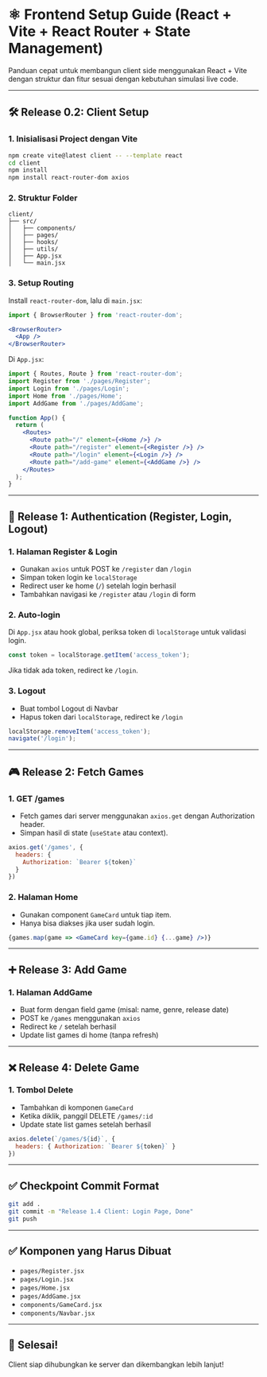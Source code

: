# ⚛️ Frontend Setup Guide (React + Vite + React Router + State Management)

Panduan cepat untuk membangun client side menggunakan React + Vite dengan struktur dan fitur sesuai dengan kebutuhan simulasi live code.

---

## 🛠️ Release 0.2: Client Setup

### 1. Inisialisasi Project dengan Vite

```bash
npm create vite@latest client -- --template react
cd client
npm install
npm install react-router-dom axios
```

### 2. Struktur Folder

```
client/
├── src/
│   ├── components/
│   ├── pages/
│   ├── hooks/
│   ├── utils/
│   ├── App.jsx
│   └── main.jsx
```

### 3. Setup Routing

Install `react-router-dom`, lalu di `main.jsx`:

```jsx
import { BrowserRouter } from 'react-router-dom';

<BrowserRouter>
  <App />
</BrowserRouter>
```

Di `App.jsx`:

```jsx
import { Routes, Route } from 'react-router-dom';
import Register from './pages/Register';
import Login from './pages/Login';
import Home from './pages/Home';
import AddGame from './pages/AddGame';

function App() {
  return (
    <Routes>
      <Route path="/" element={<Home />} />
      <Route path="/register" element={<Register />} />
      <Route path="/login" element={<Login />} />
      <Route path="/add-game" element={<AddGame />} />
    </Routes>
  );
}
```

---

## 🔐 Release 1: Authentication (Register, Login, Logout)

### 1. Halaman Register & Login

- Gunakan `axios` untuk POST ke `/register` dan `/login`
- Simpan token login ke `localStorage`
- Redirect user ke home (`/`) setelah login berhasil
- Tambahkan navigasi ke `/register` atau `/login` di form

### 2. Auto-login

Di `App.jsx` atau hook global, periksa token di `localStorage` untuk validasi login.

```js
const token = localStorage.getItem('access_token');
```

Jika tidak ada token, redirect ke `/login`.

### 3. Logout

- Buat tombol Logout di Navbar
- Hapus token dari `localStorage`, redirect ke `/login`

```js
localStorage.removeItem('access_token');
navigate('/login');
```

---

## 🎮 Release 2: Fetch Games

### 1. GET /games

- Fetch games dari server menggunakan `axios.get` dengan Authorization header.
- Simpan hasil di state (`useState` atau context).

```js
axios.get('/games', {
  headers: {
    Authorization: `Bearer ${token}`
  }
})
```

### 2. Halaman Home

- Gunakan component `GameCard` untuk tiap item.
- Hanya bisa diakses jika user sudah login.

```jsx
{games.map(game => <GameCard key={game.id} {...game} />)}
```

---

## ➕ Release 3: Add Game

### 1. Halaman AddGame

- Buat form dengan field game (misal: name, genre, release date)
- POST ke `/games` menggunakan `axios`
- Redirect ke `/` setelah berhasil
- Update list games di home (tanpa refresh)

---

## ❌ Release 4: Delete Game

### 1. Tombol Delete

- Tambahkan di komponen `GameCard`
- Ketika diklik, panggil DELETE `/games/:id`
- Update state list games setelah berhasil

```js
axios.delete(`/games/${id}`, {
  headers: { Authorization: `Bearer ${token}` }
})
```

---

## ✅ Checkpoint Commit Format

```bash
git add .
git commit -m "Release 1.4 Client: Login Page, Done"
git push
```

---

## ✅ Komponen yang Harus Dibuat

- `pages/Register.jsx`
- `pages/Login.jsx`
- `pages/Home.jsx`
- `pages/AddGame.jsx`
- `components/GameCard.jsx`
- `components/Navbar.jsx`

---

## 🎯 Selesai!

Client siap dihubungkan ke server dan dikembangkan lebih lanjut!